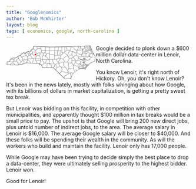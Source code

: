 ```yaml
---
title: "Googlenomics"
author: 'Bob McWhirter'
layout: blog
tags: [ economics, google, north-carolina ]
---
```

<img width="244" height="95" align="left" title="Lenoir" id="image131" alt="Lenoir" src="/blog/assets/NCMap-doton-Lenoir.PNG"/>Google decided to plonk down a $600 million dollar data-center in Lenoir, North Carolina.

You know Lenoir, it's right north of Hickory.  Oh, you don't know Lenoir?   It's been in the news lately, mostly with folks whinging about how Google, with its billions of dollars in market capitalization, is getting a pretty sweet tax break.

But Lenoir was bidding on this facility, in competition with other municipalities, and apparently thought $100 million in tax breaks would be a small price to pay.  The upshot is that Google will bring 200 new direct jobs, plus untold number of indirect jobs, to the area.  The average salary in Lenoir is $16,000.  The average Google salary will be closer to $40,000.  And these folks will be spending their wealth in the community.  As will the workers who build and maintain the facility.  Lenoir only has 17,000 people.

While Google may have been trying to decide simply the best place to drop a data-center, they were ultimately selling prosperity to the highest bidder.  Lenoir won.

Good for Lenoir!
